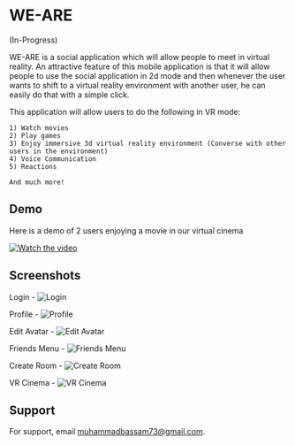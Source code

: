 
# WE-ARE

(In-Progress)

WE-ARE is a social application which will allow people to meet in virtual reality. An attractive feature of this mobile application is that it will allow people to use the social application in 2d mode and then whenever the user wants to shift to a virtual reality environment with another user, he can easily do that with a simple click. 

This application will allow users to do the following in VR mode:

    1) Watch movies
    2) Play games
    3) Enjoy immersive 3d virtual reality environment (Converse with other users in the environment)
    4) Voice Communication
    5) Reactions

    And much more!


## Demo

Here is a demo of 2 users enjoying a movie in our virtual cinema

[![Watch the video](ss/opening.PNG)](https://youtu.be/WKPVKqt3R8w)


## Screenshots

Login -
![Login](ss/1.PNG)


Profile -
![Profile](ss/2.PNG)


Edit Avatar -
![Edit Avatar](ss/3.PNG)


Friends Menu -
![Friends Menu](ss/4.PNG)


Create Room -
![Create Room](ss/5.PNG)


VR Cinema -
![VR Cinema](ss/6.PNG)

## Support

For support, email muhammadbassam73@gmail.com.

